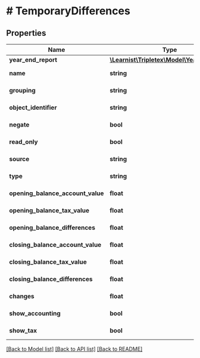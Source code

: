 # # TemporaryDifferences

## Properties

Name | Type | Description | Notes
------------ | ------------- | ------------- | -------------
**year_end_report** | [**\Learnist\Tripletex\Model\YearEndReport**](YearEndReport.md) |  | [optional]
**name** | **string** |  | [optional] [readonly]
**grouping** | **string** |  | [optional] [readonly]
**object_identifier** | **string** |  | [optional] [readonly]
**negate** | **bool** |  | [optional] [readonly]
**read_only** | **bool** |  | [optional] [readonly]
**source** | **string** |  | [optional] [readonly]
**type** | **string** |  | [optional] [readonly]
**opening_balance_account_value** | **float** |  | [optional] [readonly]
**opening_balance_tax_value** | **float** |  | [optional] [readonly]
**opening_balance_differences** | **float** |  | [optional] [readonly]
**closing_balance_account_value** | **float** |  | [optional] [readonly]
**closing_balance_tax_value** | **float** |  | [optional] [readonly]
**closing_balance_differences** | **float** |  | [optional] [readonly]
**changes** | **float** |  | [optional] [readonly]
**show_accounting** | **bool** |  | [optional] [readonly]
**show_tax** | **bool** |  | [optional] [readonly]

[[Back to Model list]](../../README.md#models) [[Back to API list]](../../README.md#endpoints) [[Back to README]](../../README.md)
